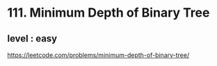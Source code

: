 # 111. Minimum Depth of Binary Tree
## level : easy
https://leetcode.com/problems/minimum-depth-of-binary-tree/
